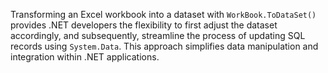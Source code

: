 Transforming an Excel workbook into a dataset with `WorkBook.ToDataSet()` provides .NET developers the flexibility to first adjust the dataset accordingly, and subsequently, streamline the process of updating SQL records using `System.Data`. This approach simplifies data manipulation and integration within .NET applications.